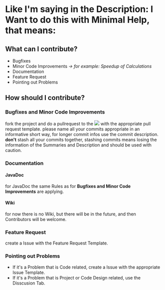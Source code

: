 # Like I'm saying in the Description: I Want to do this with Minimal Help, that means:

## What can I contribute?

- Bugfixes
- Minor Code Improvements *-> for example: Speedup of Calculations*
- Documentation
- Feature Request
- Pointing out Problems

## How should I contribute?

### Bugfixes and Minor Code Improvements

fork the project and do a pullrequest to the ![](https://img.shields.io/badge/Branch-dev-F05032?logo=git&style=flat-square) with the appropriate pull request template.
please name all your commits appropriate in an informative short way, for longer commit infos use the commit description.
**don't** stash all your commits together, stashing commits means losing the information of the Summaries and Description and should be used with caution.

### Documentation

#### JavaDoc

for JavaDoc the same Rules as for **Bugfixes and Minor Code Improvements** are applying.

#### Wiki

for now there is no Wiki, but there will be in the future, and then Contributors will be welcome.

### Feature Request

create a Issue with the Feature Request Template.

### Pointing out Problems

- If it's a Problem that is Code related, create a Issue with the appropriate Issue Template.
- If it's a Problem that is Project or Code Design related, use the Disscusion Tab.
